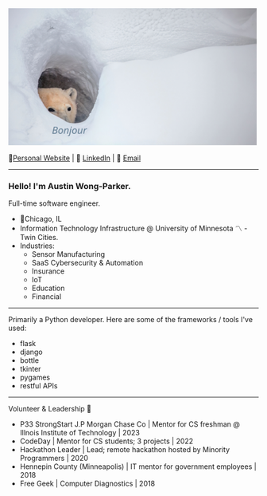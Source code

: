 <img src="/bonjour_bear_resized.jpg" width="500px" height="275px">

 🎷[Personal Website](http://www.AustinWongParker.com) | 📱 [LinkedIn](https://www.linkedin.com/in/a-w-p/) | 📧 [Email](mailto:wongparker97@gmail.com)

---

### Hello! I'm Austin Wong-Parker.
Full-time software engineer.<br/>

- 📍Chicago, IL <br/>
- Information Technology Infrastructure @ University of Minnesota 〽️ - Twin Cities. <br/>
- Industries: <br/>
  - Sensor Manufacturing <br/>
  - SaaS Cybersecurity & Automation <br/>
  - Insurance <br/>
  - IoT <br/>
  - Education <br/>
  - Financial 


---

Primarily a Python developer. Here are some of the frameworks / tools I've used:
- flask
- django 
- bottle
- tkinter
- pygames
- restful APIs


---

Volunteer & Leadership 💼
- P33 StrongStart J.P Morgan Chase Co | Mentor for CS freshman @ Illnois Institute of Technology | 2023
- CodeDay | Mentor for CS students; 3 projects | 2022
- Hackathon Leader | Lead; remote hackathon hosted by Minority Programmers | 2020
- Hennepin County (Minneapolis) | IT mentor for government employees | 2018
- Free Geek | Computer Diagnostics | 2018
